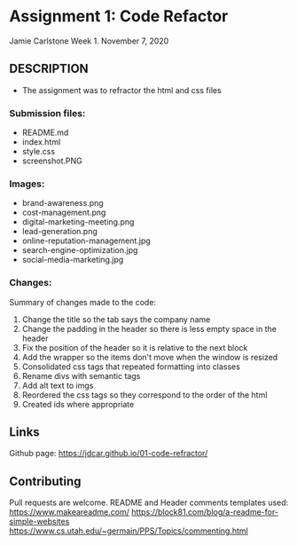 # Assignment 1: Code Refactor

Jamie Carlstone
Week 1. November 7, 2020

## DESCRIPTION

- The assignment was to refractor the html and css files

### Submission files:
- README.md
- index.html
- style.css
- screenshot.PNG

### Images:

- brand-awareness.png
- cost-management.png
- digital-marketing-meeting.png
- lead-generation.png
- online-reputation-management.jpg
- search-engine-optimization.jpg
- social-media-marketing.jpg

### Changes:
Summary of changes made to the code:
1. Change the title so the tab says the company name
2. Change the padding in the header so there is less empty space in the header
3. Fix the position of the header so it is relative to the next block
4. Add the wrapper so the items don't move when the window is resized
5. Consolidated css tags that repeated formatting into classes
6. Rename divs with semantic tags
7. Add alt text to imgs
8. Reordered the css tags so they correspond to the order of the html
9. Created ids where appropriate

## Links
Github page: https://jdcar.github.io/01-code-refractor/


## Contributing
Pull requests are welcome. 
README and Header comments templates used:
https://www.makeareadme.com/ 
https://block81.com/blog/a-readme-for-simple-websites 
https://www.cs.utah.edu/~germain/PPS/Topics/commenting.html